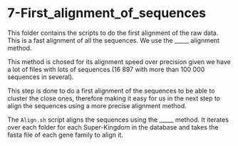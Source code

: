 # 7-First_alignment_of_sequences

This folder contains the scripts to do the first alignment of the raw data. This is a fast alignment of all the sequences. We use the _____ alignment method.

This method is chosed for its alignment speed over precision given we have a lot of files with lots of sequences (16 897 with more than 100 000 sequences in several).

This step is done to do a first alignment of the sequences to be able to cluster the close ones, therefore making it easy for us in the next step to align the sequences using a more precise alignment method.

The `Align.sh` script aligns the sequences using the _____ method. It iterates over each folder for each Super-Kingdom in the database and takes the fasta file of each gene family to align it.